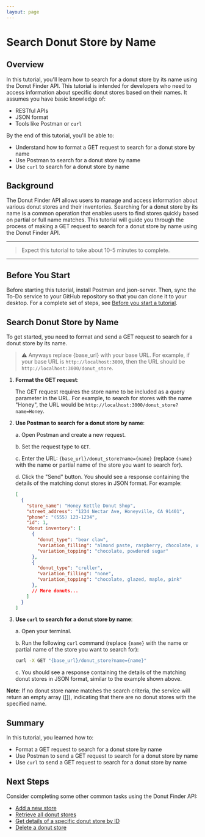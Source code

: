 ```yaml
---
layout: page
---
```


# Search Donut Store by Name

## Overview

In this tutorial, you'll learn how to search for a donut store by its name using the Donut Finder API. This tutorial is intended for developers who need to access information about specific donut stores based on their names. It assumes you have basic knowledge of:

* RESTful APIs
* JSON format
* Tools like Postman or `curl`

By the end of this tutorial, you'll be able to:

* Understand how to format a GET request to search for a donut store by name
* Use Postman to search for a donut store by name
* Use `curl` to search for a donut store by name

## Background

The Donut Finder API allows users to manage and access information about various donut stores and their inventories. Searching for a donut store by its name is a common operation that enables users to find stores quickly based on partial or full name matches. This tutorial will guide you through the process of making a GET request to search for a donut store by name using the Donut Finder API.

---
> Expect this tutorial to take about 10-5 minutes to complete.
---

## Before You Start 

Before starting this tutorial, install Postman and json-server. Then, sync the To-Do service to your GitHub repository so that you can clone it to your desktop. For a complete set of steps, see [Before you start a tutorial](../before-you-start-tutorial.md).

## Search Donut Store by Name

To get started, you need to format and send a GET request to search for a donut store by its name.

> ⚠️ Anyways replace {base_url} with your base URL. For example, if your base URL is `http://localhost:3000`, then the URL should be `http://localhost:3000/donut_store`.

1. **Format the GET request**:

    The GET request requires the store name to be included as a query parameter in the URL. For example, to search for stores with the name "Honey", the URL would be `http://localhost:3000/donut_store?name=Honey`.

2. **Use Postman to search for a donut store by name**:

    a. Open Postman and create a new request.

    b. Set the request type to `GET`.

    c. Enter the URL: `{base_url}/donut_store?name={name}` (replace `{name}` with the name or partial name of the store you want to search for).

    d. Click the "Send" button. You should see a response containing the details of the matching donut stores in JSON format. For example:

    ```json
    [
      {
        "store_name": "Honey Kettle Donut Shop",
        "street_address": "1234 Nectar Ave, Honeyville, CA 91401",
        "phone": "(555) 123-1234",
        "id": 1,
        "donut inventory": [
          {
            "donut_type": "bear claw",
            "variation_filling": "almond paste, raspberry, chocolate, vanilla cream",
            "variation_topping": "chocolate, powdered sugar"
          },
          {
            "donut_type": "cruller",
            "variation_filling": "none",
            "variation_topping": "chocolate, glazed, maple, pink"
          },
          // More donuts...
        ]
      }
    ]
    ```

3. **Use `curl` to search for a donut store by name**:

    a. Open your terminal.

    b. Run the following `curl` command (replace `{name}` with the name or partial name of the store you want to search for):

    ```bash
    curl -X GET "{base_url}/donut_store?name={name}"
    ```

    c. You should see a response containing the details of the matching donut stores in JSON format, similar to the example shown above.


**Note**: If no donut store name matches the search criteria, the service will return an empty array ([]), indicating that there are no donut stores with the specified name.

## Summary

In this tutorial, you learned how to:

* Format a GET request to search for a donut store by name
* Use Postman to send a GET request to search for a donut store by name
* Use `curl` to send a GET request to search for a donut store by name

## Next Steps

Consider completing some other common tasks using the Donut Finder API:

* [Add a new store](add-new-store.md)
* [Retrieve all donut stores](get-list-of-donut-stores.md)
* [Get details of a specific donut store by ID](get-donut-store-by-id.md)
* [Delete a donut store](delete-store.md)
